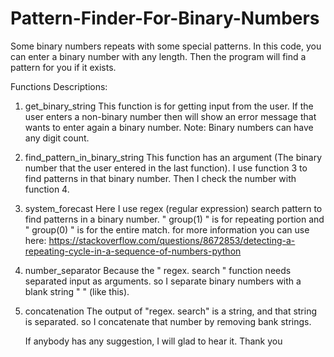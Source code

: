 # Pattern-Finder-For-Binary-Numbers
Some binary numbers repeats with some special patterns. In this code, you can enter a binary number with any length. Then the program will find a pattern for you if it exists.


Functions Descriptions: 

1. get_binary_string
    This function is for getting input from the user. If the user enters a non-binary number then will show an error message that wants to enter again a binary number.
     Note: Binary numbers can have any digit count.

2. find_pattern_in_binary_string
    This function has an argument (The binary number that the user entered in the last function).  I use function 3 to find patterns in that binary number. Then I check the number with function 4. 

3. system_forecast
    Here I use regex (regular expression) search pattern to find patterns in a binary number. " group(1) "  is for repeating portion and " group(0) " is for the entire match. for more information you can use here: https://stackoverflow.com/questions/8672853/detecting-a-repeating-cycle-in-a-sequence-of-numbers-python

4. number_separator
    Because the " regex. search " function needs separated input as arguments. so I separate binary numbers with a blank string " " (like this).

5. concatenation
    The output of "regex. search" is a string, and that string is separated. so I concatenate that number by removing bank strings.
    
    
    If anybody has any suggestion, I will glad to hear it. Thank you
